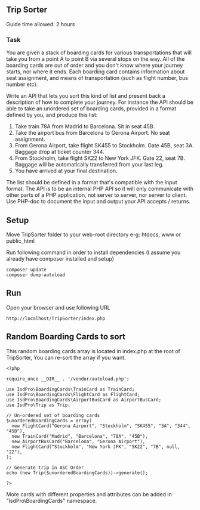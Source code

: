 ## Trip Sorter
Guide time allowed: 2 hours

### Task
You are given a stack of boarding cards for various transportations that will take you from a point A to point B via several stops on the way. All of the boarding cards are out of order and you don't know where your journey starts, nor where it ends. Each boarding card contains information about seat assignment, and means of transportation (such as flight number, bus number etc).

Write an API that lets you sort this kind of list and present back a description of how to complete your journey.
For instance the API should be able to take an unordered set of boarding cards, provided in a format defined by you, and produce this list:

1. Take train 78A from Madrid to Barcelona. Sit in seat 45B.
2. Take the airport bus from Barcelona to Gerona Airport. No seat assignment.
3. From Gerona Airport, take flight SK455 to Stockholm. Gate 45B, seat 3A. Baggage drop at ticket counter 344.
4. From Stockholm, take flight SK22 to New York JFK. Gate 22, seat 7B. Baggage will be automatically transferred from your last leg.
5. You have arrived at your final destination.

The list should be defined in a format that's compatible with the input format. The API is to be an internal PHP API so it will only communicate with other parts of a PHP application, not server to server, nor server to client. Use PHP-doc to document the input and output your API accepts / returns.

## Setup
Move TripSorter folder to your web-root directory e-g: htdocs, www or public_html

Run following command in order to install dependencies (I assume you already have composer installed and setup)
```
composer update
composer dump-autoload
```

## Run
Open your browser and use following URL
```
http://localhost/TripSorter/index.php
```

## Random Boarding Cards to sort
This random boarding cards array is located in index.php at the root of TripSorter, You can re-sort the array if you want.

```
<?php

require_once __DIR__ . '/vendor/autoload.php';

use IsdPro\BoardingCards\TrainCard as TrainCard;
use IsdPro\BoardingCards\FlightCard as FlightCard;
use IsdPro\BoardingCards\AirportBusCard as AirportBusCard;
use IsdPro\Trip as Trip;

// Un-ordered set of boarding cards
$unorderedBoardingCards = array(
  new FlightCard("Gerona Airport", "Stockholm", "SK455", "3A", "344", "45B"),
  new TrainCard("Madrid", "Barcelona", "78A", "45B"),
  new AirportBusCard("Barcelona", "Gerona Airport"),
  new FlightCard("Stockholm", "New York JFK", "SK22", "7B", null, "22"),
);

// Generate trip in ASC Order
echo (new Trip($unorderedBoardingCards))->generate();

?>
```

  More cards with different properties and attributes can be added in "IsdPro\BoardingCards" namespace.
